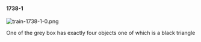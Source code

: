 #### 1738-1
![train-1738-1-0.png](https://github.com/lil-lab/nlvr/raw/master/nlvr/train/images/27/train-1738-1-0.png "train-1738-1-0.png")

One of the grey box has exactly four objects one of which is a black triangle